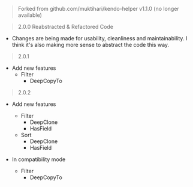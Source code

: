 > Forked from github.com/muktihari/kendo-helper v1.1.0 (no longer available)

> 2.0.0 Reabstracted & Refactored Code
- Changes are being made for usability, cleanliness and maintainability. I think it's also making more sense to abstract the code this way.

> 2.0.1
- Add new features
    - Filter
        - DeepCopyTo

> 2.0.2
- Add new features
    - Filter
        - DeepClone
        - HasField
    - Sort 
        - DeepClone
        - HasField
    
- In compatibility mode
    - Filter 
        - DeepCopyTo
